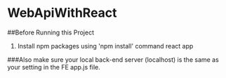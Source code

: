 # WebApiWithReact

##Before Running this Project
 1. Install npm packages using 'npm install' command react app
 
###Also make sure your local back-end server (localhost) is the same as your setting in the FE app.js file. 
